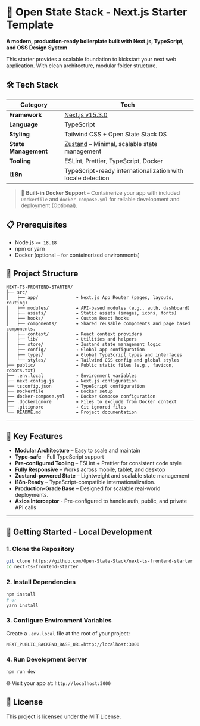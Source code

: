# 🚀  Open State Stack  -  Next.js Starter Template

**A modern, production-ready boilerplate built with Next.js, TypeScript, and OSS Design System**

This starter provides a scalable foundation to kickstart your next web application. With clean architecture, modular folder structure.


## 🛠️ Tech Stack

| Category             | Tech                                                                          |
| -------------------- | ----------------------------------------------------------------------------- |
| **Framework**        | [Next.js v15.3.0](https://nextjs.org/)                                        |
| **Language**         | TypeScript                                                                    |
| **Styling**          | Tailwind CSS + Open State Stack DS                                            |
| **State Management** | [Zustand](https://zustand-demo.pmnd.rs/) – Minimal, scalable state management |
| **Tooling**          | ESLint, Prettier, TypeScript, Docker                                          |
| **i18n**             | TypeScript-ready internationalization with locale detection                   |

> 🐳 **Built-in Docker Support** – Containerize your app with included `Dockerfile` and `docker-compose.yml` for reliable development and deployment (Optional).


## 📋 Prerequisites

* Node.js `>= 18.18`
* npm or yarn
* Docker (optional – for containerized environments)


## 📁 Project Structure

```
NEXT-TS-FRONTEND-STARTER/
├── src/
│   ├── app/              → Next.js App Router (pages, layouts, routing)
│   ├── modules/          → API-based modules (e.g., auth, dashboard)
│   ├── assets/           → Static assets (images, icons, fonts)
│   ├── hooks/            → Custom React hooks
│   ├── components/       → Shared reusable components and page based components.
│   ├── context/          → React context providers
│   ├── lib/              → Utilities and helpers
│   ├── store/            → Zustand state management logic
│   ├── config/           → Global app configuration
│   ├── types/            → Global TypeScript types and interfaces
│   └── styles/           → Tailwind CSS config and global styles
├── public/               → Public static files (e.g., favicon, robots.txt)
├── .env.local            → Environment variables
├── next.config.js        → Next.js configuration
├── tsconfig.json         → TypeScript configuration
├── Dockerfile            → Docker setup
├── docker-compose.yml    → Docker Compose configuration
├── .dockerignore         → Files to exclude from Docker context
├── .gitignore            → Git ignored files
└── README.md             → Project documentation
```

---

## 🎯 Key Features

- **Modular Architecture** – Easy to scale and maintain
- **Type-safe** – Full TypeScript support
- **Pre-configured Tooling** – ESLint + Prettier for consistent code style
- **Fully Responsive** – Works across mobile, tablet, and desktop
- **Zustand-powered State** – Lightweight and scalable state management
- **i18n-Ready** – TypeScript-compatible internationalization.
- **Production-Grade Base** – Designed for scalable real-world deployments.
- **Axios Interceptor** - Pre-configured to handle auth, public, and private API calls

---

## 🧪 Getting Started - Local Development

### 1. Clone the Repository

```bash
git clone https://github.com/Open-State-Stack/next-ts-frontend-starter
cd next-ts-frontend-starter
```

### 2. Install Dependencies

```bash
npm install
# or
yarn install
```

### 3. Configure Environment Variables

Create a `.env.local` file at the root of your project:

```env
NEXT_PUBLIC_BACKEND_BASE_URL=http://localhost:3000
```

### 4. Run Development Server

```bash
npm run dev
```

🌐 Visit your app at: `http://localhost:3000`

## 📄 License

This project is licensed under the MIT License.
